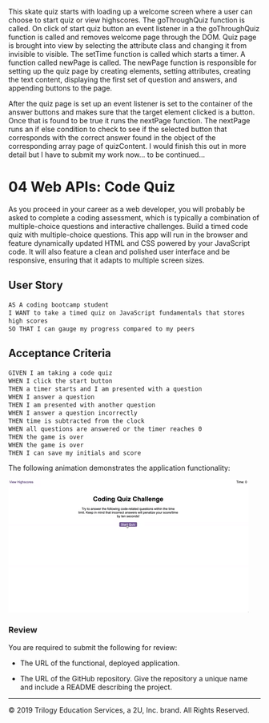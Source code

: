 This skate quiz starts with loading up a welcome screen where a user can choose to start quiz or view highscores. The goThroughQuiz function is called. On click of start quiz button an event listener in a the goThroughQuiz function is called and removes welcome page through the DOM. Quiz page is brought into view by selecting the attribute class and changing it from invisible to visible. The setTime function is called which starts a timer.
A function called newPage is called. The newPage function is responsible for setting up the quiz page by creating elements, setting attributes, creating the text content, displaying the first set of question and answers, and appending buttons to the page.

After the quiz page is set up an event listener is set to the container of the answer buttons and makes sure that the target element clicked is a button. Once that is found to be true it runs the nextPage function. The nextPage runs an if else condition to check to see if the selected button that corresponds with the correct answer found in the object of the corresponding array page of quizContent. I would finish this out in more detail but I have to submit my work now... to be continued...














# 04 Web APIs: Code Quiz

As you proceed in your career as a web developer, you will probably be asked to complete a coding assessment, which is typically a combination of multiple-choice questions and interactive challenges. Build a timed code quiz with multiple-choice questions. This app will run in the browser and feature dynamically updated HTML and CSS powered by your JavaScript code. It will also feature a clean and polished user interface and be responsive, ensuring that it adapts to multiple screen sizes.

## User Story

```
AS A coding bootcamp student
I WANT to take a timed quiz on JavaScript fundamentals that stores high scores
SO THAT I can gauge my progress compared to my peers
```

## Acceptance Criteria

```
GIVEN I am taking a code quiz
WHEN I click the start button
THEN a timer starts and I am presented with a question
WHEN I answer a question
THEN I am presented with another question
WHEN I answer a question incorrectly
THEN time is subtracted from the clock
WHEN all questions are answered or the timer reaches 0
THEN the game is over
WHEN the game is over
THEN I can save my initials and score
```

The following animation demonstrates the application functionality:

![code quiz](./Assets/04-web-apis-homework-demo.gif)

### Review

You are required to submit the following for review:

* The URL of the functional, deployed application.

* The URL of the GitHub repository. Give the repository a unique name and include a README describing the project.

- - -
© 2019 Trilogy Education Services, a 2U, Inc. brand. All Rights Reserved.
